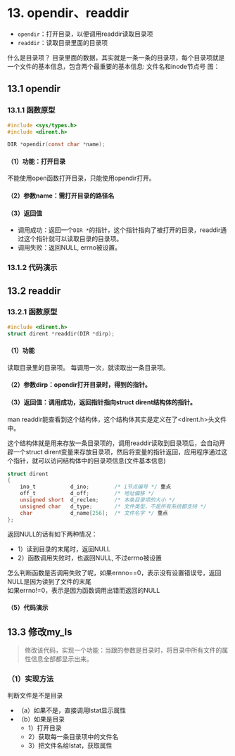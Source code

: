# 13. opendir、readdir

+ `opendir`：打开目录，以便调用readdir读取目录项
+ `readdir`：读取目录里面的目录项

什么是目录项？
目录里面的数据，其实就是一条一条的目录项，每个目录项就是一个文件的基本信息，包含两个最重要的基本信息: 文件名和inode节点号
图：

## 13.1 opendir

### 13.1.1 函数原型

```c
#include <sys/types.h>
#include <dirent.h>

DIR *opendir(const char *name);
```

#### （1）功能：打开目录

不能使用open函数打开目录，只能使用opendir打开。

#### （2）参数name：需打开目录的路径名

#### （3）返回值

+ 调用成功：返回一个`DIR *`的指针，这个指针指向了被打开的目录，readdir通过这个指针就可以读取目录的目录项。
+ 调用失败：返回NULL, errno被设置。

### 13.1.2 代码演示

## 13.2 readdir

### 13.2.1 函数原型

```c
#include <dirent.h>
struct dirent *readdir(DIR *dirp);
```

#### （1）功能

读取目录里的目录项。
每调用一次，就读取出一条目录项。

#### （2）参数dirp：opendir打开目录时，得到的指针。

#### （3）返回值：调用成功，返回指针指向struct dirent结构体的指针。

man readdir能查看到这个结构体，这个结构体其实是定义在了<dirent.h>头文件中。

这个结构体就是用来存放一条目录项的，调用readdir读取到目录项后，会自动开辟一个struct dirent变量来存放目录项，然后将变量的指针返回，应用程序通过这个指针，就可以访问结构体中的目录项信息(文件基本信息)

```c
struct dirent
{
    ino_t           d_ino;        /* i节点编号 */ 重点
    off_t           d_off;        /* 地址偏移 */
    unsigned short  d_reclen;     /* 本条目录项的大小 */
    unsigned char   d_type;       /* 文件类型，不是所有系统都支持 */
    char            d_name[256];  /* 文件名字 */ 重点
};
```

返回NULL的话有如下两种情况：
+ 1）读到目录的末尾时，返回NULL
+ 2）函数调用失败时，也返回NULL, 不过errno被设置

怎么判断函数是否调用失败了呢，如果ernno==0，表示没有设置错误号，返回NULL是因为读到了文件的末尾  
如果errno!=0，表示是因为函数调用出错而返回的NULL  

#### （5）代码演示

## 13.3 修改my_ls

> 修改该代码，实现一个功能：当跟的参数是目录时，将目录中所有文件的属性信息全部都显示出来。

### （1）实现方法

判断文件是不是目录

+ （a）如果不是，直接调用lstat显示属性
+ （b）如果是目录
  +  1）打开目录
  +  2）获取每一条目录项中的文件名
  +  3）把文件名给lstat，获取属性
